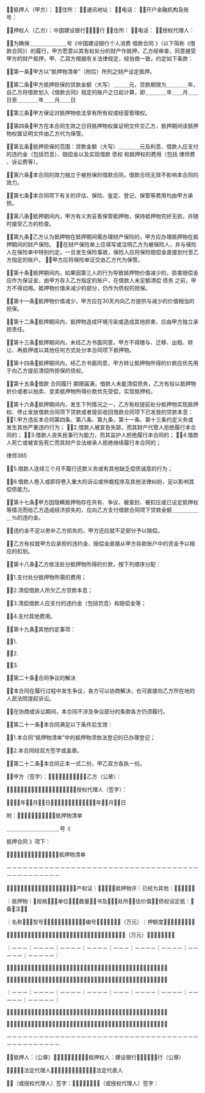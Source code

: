 
 抵押人（甲方）：
住所：
通讯地址：
电话：
开户金融机构及账号：

押权人（乙方）：中国建设银行行
住所：
电话：
授权代理人：

为确保＿＿＿＿＿＿＿号《中国建设银行个人消费
借款合同
》（以下简称《借款合同》）的履行，甲方愿意以其有权处分的财产作抵押，乙方经审查，同意接受甲方的财产抵押，甲、乙双方根据有关法律规定，经协商一致，约定如下条款：


第一条甲方以“抵押物清单”（附后）所列之财产设定抵押。


第二条甲方抵押担保的贷款金额（大写）＿＿＿元，贷款期限为＿＿＿＿年，自乙方将借款划入《借款合同》规定的账户之日起计算，即＿＿＿＿年＿＿月＿＿日至＿＿＿＿年＿＿月＿＿日


第三条甲方保证对抵押物依法享有所有权或经营管理权。


第四条甲方在本合同生效之日将抵押物权属证明文件交乙方，抵押期间该抵押物权属证明文件由乙方代为保管。


第五条抵押担保的范围：贷款金额（大写）＿＿＿＿元及利息、借款人应支付的违约金（包括罚息）、赔偿金以及实现借款
债权
和抵押权的费用（包括
律师费
、诉讼费等）。


第六条本合同的效力独立于被担保的借款合同，借款合同无效不影响本合同的效力。


第七条本合同项下有关的评估、保险、鉴定、登记、保管等费用均由甲方承担。


第八条抵押期间内，甲方有义务妥善保管抵押物，保持抵押物完好无损，并随时接受乙方的检查。


第九条乙方认为抵押物在抵押期间需办理财产保险的，甲方应办理抵押物在抵押期间的财产保险。
在财产保险单上应填写或注明乙方为被保险人，并与保险人在保险单中特别约定，一旦发生保险事故，保险人应将保险赔偿金直接划付至乙方指定的账户。
甲方应将保险单证交由乙方代为保管。


第十条抵押期间内，如果因第三人的行为导致抵押物价值减少的，损害赔偿金应作为保证金，由甲方存入乙方指定的账户，在借款人未足额清偿
债务
之前，甲方不得动用。抵押物价值未减少的部分，仍作为债权的担保。


第十一条抵押物价值减少，甲方应在30天内向乙方提供与减少的价值相当的担保。


第十二条抵押期间内，抵押物造成环境污染或造成其他损害，应由甲方独立承担责任。


第十三条抵押期间内，未经乙方书面同意，甲方不得赠与、迁移、出租、转让、再抵押或以其他任何方式处分本合同项下抵押物。


第十四条抵押期间内，经乙方书面同意，甲方转让抵押物所得的价款应优先用于向乙方提前清偿所担保的债权。


第十五条借款
合同履行
期限届满，借款人未能清偿债务，乙方有权以抵押物折价或者以拍卖、变卖抵押物所得价款优先受偿，实现抵押权。


第十六条抵押期间内，发生下列情况之一，乙方有权提前处分抵押物实现抵押权、停止发放借款合同项下贷款或者提前收回借款合同项下已发放的贷款本息：
1.甲方违反本合同第四条、第八条、第九条、第十一条、第十三条约定义务或发生其他严重违约行为；
2.借款人被宣告失踪，而其财产代管人拒绝履行本合同的；
3.借款人丧失民事行为能力，而其监护人拒绝履行本合同的；
4.借款人死亡或被宣告死亡而其财产合法继承人拒绝继续履行本合同的；




 
律师365






5.借款人连续三个月不履行还款义务或有其他缺乏偿债诚意的行为；

6.借款人卷入或即将卷入重大的诉讼或仲裁程序及其他法律纠纷，足以影响其偿债能力。





第十七条甲方因隐瞒抵押物存在共有、争议、被查封、被扣压或已设定抵押权等情况而给乙方造成经济损失的，应向乙方支付借款合同项下贷款金额＿＿＿＿＿＿％的违约金。

违约金不足以弥补乙方损失的，甲方还应就不足部分予以赔偿。

乙方有权就甲方应承担的违约金、赔偿金直接从甲方存款账户中的资金予以相应的扣划。





第十八条乙方依法处分抵押物所得的价款，按下列顺序分配：

1.支付处分抵押物所需的费用；

2.清偿借款人所欠乙方贷款本息；

3.清偿借款人应支付的违约金（包括罚息）和赔偿金等；

4.支付其他费用。





第十九条其他约定事项：

1.

2.

3.





第二十条合同争议的解决

本合同在履行过程中发生争议，各方可以协商解决，也可直接向乙方所在地的人民法院提起诉讼。

在协商或诉讼期间，本合同不涉及争议部分的条款各方仍须履行。





第二十一条本合同满足以下条件后生效：

1.本合同“抵押物清单”中的抵押物须依法登记的已办理登记；

2.本合同经双方签字或盖章。





第二十二条本合同正本一式二份，甲乙双方各执一份。



甲方（签字）：乙方（公章）：

授权代理人（签字）：

年月日年月日



附：抵押物清单





＿＿＿＿＿＿＿＿＿＿号《

抵押合同
》项下：



抵押物清单





－－－－－－－－－－－－－－－－－－－－－－－－－－－－－－－－－－－－－－－－－－－－－－

｜｜｜｜｜产权证｜｜抵押物评｜已经为其他｜｜

｜抵押物｜规格｜单位｜数量｜书及｜处所｜估价值｜债权设定抵｜备注｜

｜名称｜型号｜｜｜编号｜｜（万元）｜押额度｜｜

｜｜｜｜｜｜｜｜（万元）｜｜

｜－－－｜－－－－｜－－－－｜－－－－｜－－－｜－－－－｜－－－－｜－－－－－｜－－－－－｜

｜｜｜｜｜｜｜｜｜｜

｜｜｜｜｜｜｜｜｜｜

｜－－－｜－－－－｜－－－－｜－－－－｜－－－｜－－－－｜－－－－｜－－－－－｜－－－－－｜

｜｜｜｜｜｜｜｜｜｜

｜｜｜｜｜｜｜｜｜｜

－－－－－－－－－－－－－－－－－－－－－－－－－－－－－－－－－－－－－－－－－－－－－－





抵押人：（公章）抵押权人：建设银行行（公章）



法定代理人法定代表人

（或授权代理人）签字：（或授权代理人）签字：

 


 

 
 
 
 
 
  


  
 

  


  


  
 
 
 
 

